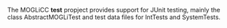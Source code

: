 The MOGLiCC **test** propject provides support for JUnit testing, mainly the class AbstractMOGLiTest and test data files for IntTests and SystemTests.